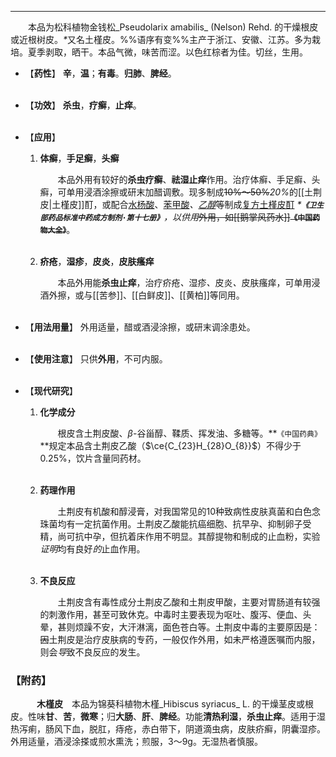 ---
&emsp;&emsp;本品为松科植物金钱松_Pseudolarix amabilis_ (Nelson) Rehd. 的干燥根皮或近根树皮。<dfn>\*</dfn>又名土槿皮。%%语序有变%%主产于浙江、安徽、江苏。多为栽培。夏季剥取，晒干。本品气微，味苦而涩。以色红棕者为佳。切丝，生用。

- 【**药性**】
	**辛**，**温**；**有毒**。**归肺**、**脾经**。<br></br>

- 【**功效**】
	**杀虫**，**疗癣**，**止痒**。<br></br>

- 【**应用**】
	1. **体癣**，**手足癣**，**头癣**
		
		&emsp;&emsp;本品外用有较好的**杀虫疗癣**、**祛湿止痒**作用。治疗体癣<dfn>、</dfn>手足癣<dfn>、</dfn>头癣，可单用浸酒涂擦或研末加醋调敷。现多制成~~10%～50%~~<dfn>20%</dfn>的[[土荆皮|土槿皮]]酊，或配合<ins>水杨酸</ins>、<ins>苯甲酸</ins><dfn>、<ins>乙醇</ins></dfn>~~等~~制成<ins>复方土槿皮酊</ins><dfn> \***`《卫生部药品标准中药成方制剂·第十七册》`**，以供用</dfn>~~外用，如[[鹅掌风药水]]**`《中国药物大全》`**~~。<br></br>
	
	2. **疥疮**，**湿疹**，**皮炎**，**皮肤瘙痒**
		
		&emsp;&emsp;本品外用能**杀虫止痒**，治疗疥疮<dfn>、</dfn>湿疹<dfn>、</dfn>皮炎<dfn>、</dfn>皮肤瘙痒，可单用浸酒外擦，或与[[苦参]]、[[白鲜皮]]、[[黄柏]]等同用。<br></br>

- 【**用法用量**】
	外用适量，醋或酒浸涂擦，或研末调涂患处。<br></br>

- 【**使用注意**】
	只供**外用**，不可内服。<br></br>

- 【**现代研究**】
	1. **化学成分**
		
		&emsp;&emsp;根皮含土荆皮酸、$β$-谷甾醇、鞣质、挥发油、多糖等。**`《中国药典》`**规定本品含土荆皮乙酸（$\ce{C_{23}H_{28}O_{8}}$）不得少于0.25%，饮片含量同药材。<br></br>
	
	2. **药理作用**
		
		&emsp;&emsp;土荆皮有机酸和醇浸膏，对我国常见的10种致病性皮肤真菌和白色念珠菌均有一定抗菌作用。土荆皮乙酸能抗癌细胞、抗早孕、抑制卵子受精，尚可抗中孕，但抗着床作用不明显。其醇提物和制成的止血粉，实验<dfn>证明</dfn>均有良好<dfn>的</dfn>止血作用。<br></br>
	
	3. **不良反应**
		
		&emsp;&emsp;土荆皮含有毒性成分土荆皮乙酸和土荆皮甲酸，主要对胃肠道有较强的刺激作用，甚至可致休克。中毒时主要表现为呕吐、腹泻、便血、头晕，甚则烦躁不安，大汗淋漓，面色苍白等。土荆皮中毒的主要原因~~是~~：~~因~~土荆皮是治疗皮肤病的专药，一般仅作外用，如未严格遵医嘱而内服，则会<dfn>导</dfn>致不良反应的发生。

### 【附药】

&emsp;&emsp;&emsp;**木槿皮**&emsp;本品为锦葵科植物木槿_Hibiscus syriacus_ L. 的干燥茎皮或根皮。性味**甘**、**苦**，**微寒**；归**大肠**、**肝**、**脾经**。功能**清热利湿**，**杀虫止痒**。适用于湿热泻痢，肠风下血，脱肛，痔疮，赤白带下，阴道滴虫病，皮肤疥癣，阴囊湿疹。外用适量，酒浸涂搽或煎水熏洗；煎服，3～9g。无湿热者慎服。